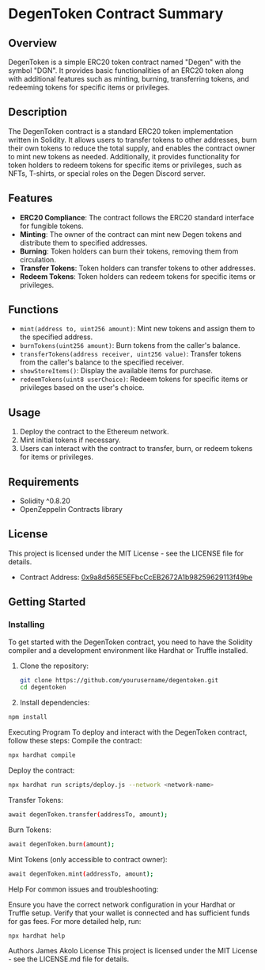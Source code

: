 # DegenToken Contract Summary

## Overview
DegenToken is a simple ERC20 token contract named "Degen" with the symbol "DGN". It provides basic functionalities of an ERC20 token along with additional features such as minting, burning, transferring tokens, and redeeming tokens for specific items or privileges.

## Description
The DegenToken contract is a standard ERC20 token implementation written in Solidity. It allows users to transfer tokens to other addresses, burn their own tokens to reduce the total supply, and enables the contract owner to mint new tokens as needed. Additionally, it provides functionality for token holders to redeem tokens for specific items or privileges, such as NFTs, T-shirts, or special roles on the Degen Discord server.

## Features
- **ERC20 Compliance**: The contract follows the ERC20 standard interface for fungible tokens.
- **Minting**: The owner of the contract can mint new Degen tokens and distribute them to specified addresses.
- **Burning**: Token holders can burn their tokens, removing them from circulation.
- **Transfer Tokens**: Token holders can transfer tokens to other addresses.
- **Redeem Tokens**: Token holders can redeem tokens for specific items or privileges.

## Functions
- `mint(address to, uint256 amount)`: Mint new tokens and assign them to the specified address.
- `burnTokens(uint256 amount)`: Burn tokens from the caller's balance.
- `transferTokens(address receiver, uint256 value)`: Transfer tokens from the caller's balance to the specified receiver.
- `showStoreItems()`: Display the available items for purchase.
- `redeemTokens(uint8 userChoice)`: Redeem tokens for specific items or privileges based on the user's choice.

## Usage
1. Deploy the contract to the Ethereum network.
2. Mint initial tokens if necessary.
3. Users can interact with the contract to transfer, burn, or redeem tokens for items or privileges.

## Requirements
- Solidity ^0.8.20
- OpenZeppelin Contracts library

## License
This project is licensed under the MIT License - see the LICENSE file for details.


- Contract Address: [0x9a8d565E5EFbcCcEB2672A1b98259629113f49be](https://testnet.snowtrace.io/address/0x9a8d565E5EFbcCcEB2672A1b98259629113f49be)

## Getting Started

### Installing
To get started with the DegenToken contract, you need to have the Solidity compiler and a development environment like Hardhat or Truffle installed.

1. Clone the repository:
   ```sh
   git clone https://github.com/yourusername/degentoken.git
   cd degentoken
   ```
2. Install dependencies:
  ```sh
  npm install
  ```
Executing Program
To deploy and interact with the DegenToken contract, follow these steps:
Compile the contract:
  ```sh
  npx hardhat compile
  ```

Deploy the contract:
  ```sh
  npx hardhat run scripts/deploy.js --network <network-name>
  ```
Transfer Tokens:
  ```sh
  await degenToken.transfer(addressTo, amount);
  ```
Burn Tokens:
  ```sh
  await degenToken.burn(amount);
  ```
Mint Tokens (only accessible to contract owner):
  ```sh
  await degenToken.mint(addressTo, amount);
  ```
Help
For common issues and troubleshooting:

Ensure you have the correct network configuration in your Hardhat or Truffle setup.
Verify that your wallet is connected and has sufficient funds for gas fees.
For more detailed help, run:

  ```sh
  npx hardhat help
  ```
Authors
James Akolo
License
This project is licensed under the MIT License - see the LICENSE.md file for details.
